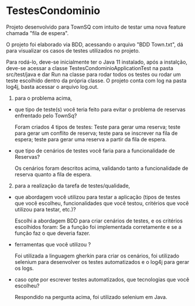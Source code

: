 # TestesCondominio

  Projeto desenvolvido para TownSQ com intuito de testar uma nova feature chamada "fila de espera".
  
  O projeto foi elaborado via BDD, acessando o arquivo "BDD Town.txt", dá para visualizar os casos de testes utilizados no projeto.

  Para rodá-lo, deve-se inicialmente ter o Java 11 instalado, após a instalção, deve-se acessar a classe TestesCondominioApplicationTest na pasta src/test/java e dar Run na classe para rodar todos os testes ou rodar um teste escolhido dentro da própria classe.
  O projeto conta com log na pasta log4j, basta acessar o arquivo log.out.

1. para o problema acima,

- que tipo de teste(s) você teria feito para evitar o problema de reservas enfrentado pelo TownSq?
  
  Foram criados 4 tipos de testes: Teste para gerar uma reserva; teste para gerar um conflito de reserva; teste para se inscrever na fila de espera; teste para gerar uma reserva a partir da fila de espera.

- que tipo de cenários de testes você faria para a funcionalidade de Reservas?
  
  Os cenários foram descritos acima, validando tanto a funcionalidade de reserva quanto a fila de espera.
  
2. para a realização da tarefa de testes/qualidade,

- que abordagem você utilizou para testar a aplicação (tipos de testes que você
escolheu, funcionalidades que você testou, critérios que você utilizou para testar, etc.)?
  
  Escolhi a abordagem BDD para criar cenários de testes, e os critérios escolhidos foram: Se a função foi implementada corretamente e se a função faz o que deveria fazer.

- ferramentas que você utilizou ?
  
  Foi utilizada a linguagem gherkin para criar os cenários, foi utilizado selenium para desenvolver os testes automatizados e o log4j para gerar os logs.
- caso opte por escrever testes automatizados, que tecnologias que você escolheu?
  
  Respondido na pergunta acima, foi utilizado selenium em Java.
